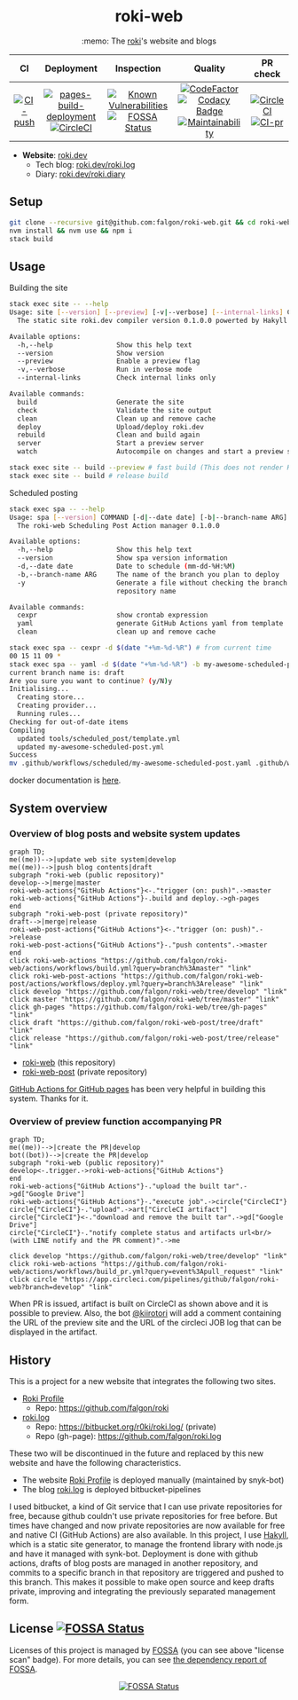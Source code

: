 <h1 align="center">roki-web</h1>
<p align="center">:memo: The <a href="https://github.com/falgon">roki</a>'s website and blogs</p>

| CI | Deployment | Inspection | Quality | PR check |
| :--: | :--: | :--: | :--: | :--: |
| [![CI-push](https://github.com/falgon/roki-web/actions/workflows/build.yml/badge.svg)](https://github.com/falgon/roki-web/actions/workflows/build.yml) | [![pages-build-deployment](https://github.com/falgon/roki-web/actions/workflows/pages/pages-build-deployment/badge.svg)](https://github.com/falgon/roki-web/actions/workflows/pages/pages-build-deployment) [![CircleCI](https://dl.circleci.com/status-badge/img/gh/falgon/roki-web/tree/develop.svg?style=shield)](https://dl.circleci.com/status-badge/redirect/gh/falgon/roki-web/tree/develop) | [![Known Vulnerabilities](https://snyk.io/test/github/falgon/roki-web/badge.svg?targetFile=package.json)](https://snyk.io/test/github/falgon/roki-web?targetFile=package.json) [![FOSSA Status](https://app.fossa.com/api/projects/git%2Bgithub.com%2Ffalgon%2Froki-web.svg?type=shield)](https://app.fossa.com/projects/git%2Bgithub.com%2Ffalgon%2Froki-web?ref=badge_shield) | [![CodeFactor](https://www.codefactor.io/repository/github/falgon/roki-web/badge?s=e4b1f45b3bb2dc89c42f654d991238ef7771bc9f)](https://www.codefactor.io/repository/github/falgon/roki-web) [![Codacy Badge](https://app.codacy.com/project/badge/Grade/0f3e0d5c5bbe43a78eaeed7485b72c7f)](https://www.codacy.com?utm_source=github.com&amp;utm_medium=referral&amp;utm_content=falgon/roki-web&amp;utm_campaign=Badge_Grade) [![Maintainability](https://api.codeclimate.com/v1/badges/e6574c3042df63bf6d41/maintainability)](https://codeclimate.com/github/falgon/roki-web/maintainability) | [![CircleCI](https://dl.circleci.com/status-badge/img/gh/falgon/roki-web/tree/develop.svg?style=svg)](https://dl.circleci.com/status-badge/redirect/gh/falgon/roki-web/tree/develop)[![CI-pr](https://github.com/falgon/roki-web/actions/workflows/build_pr.yml/badge.svg?branch=develop)](https://github.com/falgon/roki-web/actions/workflows/build_pr.yml) |

* **Website**: [roki.dev](https://roki.dev)
   * Tech blog: [roki.dev/roki.log](https://roki.dev/roki.log/)
   * Diary: [roki.dev/roki.diary](https://roki.dev/roki.diary/)

## Setup

```sh
git clone --recursive git@github.com:falgon/roki-web.git && cd roki-web
nvm install && nvm use && npm i
stack build
```

## Usage

Building the site
```sh
stack exec site -- --help
Usage: site [--version] [--preview] [-v|--verbose] [--internal-links] COMMAND
  The static site roki.dev compiler version 0.1.0.0 powerted by Hakyll

Available options:
  -h,--help                Show this help text
  --version                Show version
  --preview                Enable a preview flag
  -v,--verbose             Run in verbose mode
  --internal-links         Check internal links only

Available commands:
  build                    Generate the site
  check                    Validate the site output
  clean                    Clean up and remove cache
  deploy                   Upload/deploy roki.dev
  rebuild                  Clean and build again
  server                   Start a preview server
  watch                    Autocompile on changes and start a preview server

stack exec site -- build --preview # fast build (This does not render KaTeX)
stack exec site -- build # release build
```
Scheduled posting
```sh
stack exec spa -- --help
Usage: spa [--version] COMMAND [-d|--date date] [-b|--branch-name ARG] [-y]
  The roki-web Scheduling Post Action manager 0.1.0.0

Available options:
  -h,--help                Show this help text
  --version                Show spa version information
  -d,--date date           Date to schedule (mm-dd-%H:%M)
  -b,--branch-name ARG     The name of the branch you plan to deploy
  -y                       Generate a file without checking the branch name and
                           repository name

Available commands:
  cexpr                    show crontab expression
  yaml                     generate GitHub Actions yaml from template
  clean                    clean up and remove cache

stack exec spa -- cexpr -d $(date "+%m-%d-%R") # from current time
00 15 11 09 *
stack exec spa -- yaml -d $(date "+%m-%d-%R") -b my-awesome-scheduled-post # from current time
current branch name is: draft
Are you sure you want to continue? (y/N)y
Initialising...
  Creating store...
  Creating provider...
  Running rules...
Checking for out-of-date items
Compiling
  updated tools/scheduled_post/template.yml
  updated my-awesome-scheduled-post.yml
Success
mv .github/workflows/scheduled/my-awesome-scheduled-post.yaml .github/workflows/ && rmdir .github/workflows/scheduled # apply
```

docker documentation is [here](./docker/README.md).

## System overview

### Overview of blog posts and website system updates

```mermaid
graph TD;
me((me))-->|update web site system|develop
me((me))-->|push blog contents|draft
subgraph "roki-web (public repository)"
develop-->|merge|master
roki-web-actions{"GitHub Actions"}<-."trigger (on: push)".->master
roki-web-actions{"GitHub Actions"}-.build and deploy.->gh-pages
end
subgraph "roki-web-post (private repository)"
draft-->|merge|release
roki-web-post-actions{"GitHub Actions"}<-."trigger (on: push)".->release
roki-web-post-actions{"GitHub Actions"}-."push contents".->master
end
click roki-web-actions "https://github.com/falgon/roki-web/actions/workflows/build.yml?query=branch%3Amaster" "link"
click roki-web-post-actions "https://github.com/falgon/roki-web-post/actions/workflows/deploy.yml?query=branch%3Arelease" "link"
click develop "https://github.com/falgon/roki-web/tree/develop" "link"
click master "https://github.com/falgon/roki-web/tree/master" "link"
click gh-pages "https://github.com/falgon/roki-web/tree/gh-pages" "link"
click draft "https://github.com/falgon/roki-web-post/tree/draft" "link"
click release "https://github.com/falgon/roki-web-post/tree/release" "link"
```

* [roki-web](https://github.com/falgon/roki-web) (this repository)
* [roki-web-post](https://github.com/falgon/roki-web-post) (private repository)

[GitHub Actions for GitHub pages](https://github.com/peaceiris/actions-gh-pages)
has been very helpful in building this system. 
Thanks for it.

### Overview of preview function accompanying PR

```mermaid
graph TD;
me((me))-->|create the PR|develop
bot((bot))-->|create the PR|develop
subgraph "roki-web (public repository)"
develop<-.trigger.->roki-web-actions{"GitHub Actions"}
end
roki-web-actions{"GitHub Actions"}-."upload the built tar".->gd["Google Drive"]
roki-web-actions{"GitHub Actions"}-."execute job".->circle{"CircleCI"}
circle{"CircleCI"}-."upload".->art["CircleCI artifact"]
circle{"CircleCI"}<-."download and remove the built tar".->gd["Google Drive"]
circle{"CircleCI"}-."notify complete status and artifacts url<br/>(with LINE notify and the PR comment)".->me

click develop "https://github.com/falgon/roki-web/tree/develop" "link"
click roki-web-actions "https://github.com/falgon/roki-web/actions/workflows/build_pr.yml?query=event%3Apull_request" "link"
click circle "https://app.circleci.com/pipelines/github/falgon/roki-web?branch=develop" "link"
```

When PR is issued, artifact is built on CircleCI as shown above and it is possible to preview.
Also, the bot [@kiirotori](https://github.com/kiirotori) will add a comment containing the URL of the preview site and the URL of the circleci JOB log that can be displayed in the artifact.

## History

This is a project for a new website that integrates the following two sites.

* [Roki Profile](https://falgon.github.io/roki/)
    * Repo: <https://github.com/falgon/roki>
* [roki.log](https://falgon.github.io/roki.log/)
    * Repo: <https://bitbucket.org/r0ki/roki.log/> (private)
    * Repo (gh-page): <https://github.com/falgon/roki.log>

These two will be discontinued in the future and replaced by this new website and
have the following characteristics.

* The website [Roki Profile](https://falgon.github.io/roki/) is deployed manually (maintained by snyk-bot)
* The blog [roki.log](https://falgon.github.io/roki.log/) is deployed bitbucket-pipelines 

I used bitbucket, a kind of Git service that I can use private repositories for free, 
because github couldn't use private repositories for free before.
But times have changed and now private repositories are now available for free and 
native CI (GitHub Actions) are also available.
In this project, I use [Hakyll](https://jaspervdj.be/hakyll/), which is a static site generator, 
to manage the frontend library with node.js and have it managed with synk-bot. 
Deployment is done with github actions, drafts of blog posts are managed in another repository, 
and commits to a specific branch in that repository are triggered and pushed to this branch.
This makes it possible to make open source and keep drafts private, 
improving and integrating the previously separated management form.

## License [![FOSSA Status](https://app.fossa.com/api/projects/git%2Bgithub.com%2Ffalgon%2Froki-web.svg?type=small)](https://app.fossa.com/projects/git%2Bgithub.com%2Ffalgon%2Froki-web?ref=badge_small)

Licenses of this project is managed by [FOSSA](https://fossa.com/) (you can see above "license scan" badge).
For more details, you can see [the dependency report of FOSSA](https://app.fossa.com/projects/git%2Bgithub.com%2Ffalgon%2Froki-web?utm_source=share_link).

<div align="center">
   
[![FOSSA Status](https://app.fossa.com/api/projects/git%2Bgithub.com%2Ffalgon%2Froki-web.svg?type=large)](https://app.fossa.com/projects/git%2Bgithub.com%2Ffalgon%2Froki-web?ref=badge_large)
</div>
